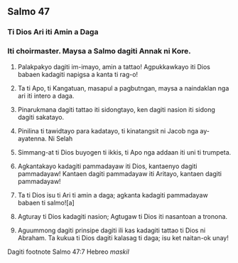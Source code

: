Salmo 47
--------

### Ti Dios Ari iti Amin a Daga

### Iti choirmaster. Maysa a Salmo dagiti Annak ni Kore.

1. Palakpakyo dagiti im-imayo, amin a tattao!
   Agpukkawkayo iti Dios babaen kadagiti napigsa a kanta ti rag-o!
2. Ta ti Apo, ti Kangatuan, masapul a pagbutngan, maysa a naindaklan nga ari iti intero a daga.
3. Pinarukmana dagiti tattao iti sidongtayo, ken dagiti nasion iti sidong dagiti sakatayo.
4. Pinilina ti tawidtayo para kadatayo, ti kinatangsit ni Jacob nga ay-ayatenna. Ni Selah

5. Simmang-at ti Dios buyogen ti ikkis, ti Apo nga addaan iti uni ti trumpeta.
6. Agkantakayo kadagiti pammadayaw iti Dios, kantaenyo dagiti pammadayaw!
   Kantaen dagiti pammadayaw iti Aritayo, kantaen dagiti pammadayaw!
7. Ta ti Dios isu ti Ari ti amin a daga;
   agkanta kadagiti pammadayaw babaen ti salmo![a]

8. Agturay ti Dios kadagiti nasion;
   Agtugaw ti Dios iti nasantoan a tronona.
9. Aguummong dagiti prinsipe dagiti ili
   kas kadagiti tattao ti Dios ni Abraham.
   Ta kukua ti Dios dagiti kalasag ti daga;
   isu ket naitan-ok unay!

Dagiti footnote
Salmo 47:7 Hebreo *maskil*